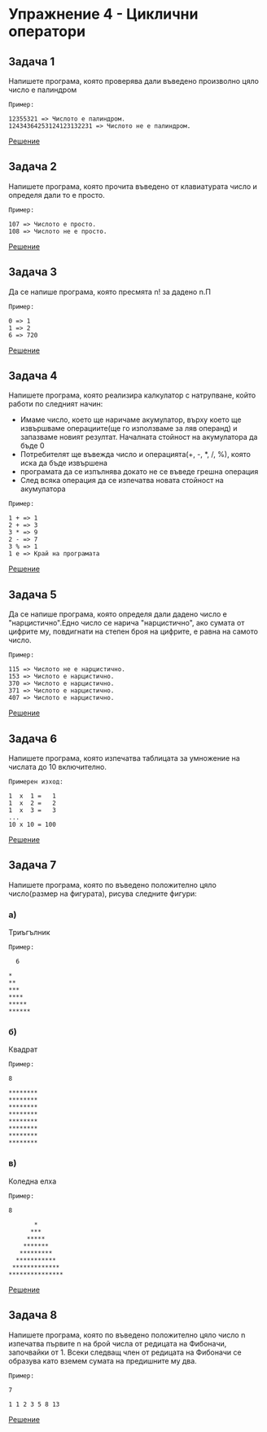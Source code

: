 # Упражнение 4 - Циклични оператори

## Задача 1

Напишете програма, която проверява дали въведено произволно цяло число е палиндром

`Пример:`

```
12355321 => Числото е палиндром.
12434364253124123132231 => Числото не е палиндром.
```

[Решение](Task1.cpp)

## Задача 2

Напишете програма, която прочита въведено от клавиатурата число и определя дали то е просто.

`Пример:`

```
107 => Числото е просто.
108 => Числото не е просто.
```

[Решение](Task2.cpp)

## Задача 3 

Да се напише програма, която пресмята n! за дадено  n.П

`Пример:`

```
0 => 1
1 => 2
6 => 720
```

[Решение](Task3.cpp)

## Задача 4

Напишете програма, която реализира калкулатор с натрупване, който работи по следният начин:
   - Имаме число, което ще наричаме акумулатор, върху което ще извършваме операциите(ще го използваме за ляв операнд)
     и запазваме новият резултат. Началната стойност на акумулатора да бъде 0
   - Потребителят ще въвежда число и операцията(+, -, *, /, %), която иска да бъде извършена
   - програмата да се изпълнява докато не се въведе грешна операция
   - След всяка операция да се изпечатва новата стойност на акумулатора
   
`Пример:`

```
1 + => 1
2 + => 3
3 * => 9
2 - => 7
3 % => 1
1 e => Край на програмата   
```
[Решение](Task4.cpp)

## Задача 5

Да се напише програма, която определя дали дадено число е "нарцистично".Едно число се нарича "нарцистично", ако сумата   от  
цифрите му, повдигнати на степен броя на цифрите, е равна на самото число.

`Пример:`

```
115 => Числото не е нарцистично.
153 => Числото е нарцистично.
370 => Числото е нарцистично.
371 => Числото е нарцистично.
407 => Числото е нарцистично.
```

[Решение](Task5.cpp)

## Задача 6
Напишете програма, която изпечатва таблицата за умножение на числата до 10 включително.

`Примерен изход:`
```
1  х  1 =   1
1  х  2 =   2
1  х  3 =   3
...
10 х 10 = 100
```
[Решение](Task6.cpp)

## Задача 7
Напишете програма, която по въвeдено положително цяло число(размер на фигурата), рисува следните фигури:

### а)
Триъгълник

`Пример:`

```
  6

*
**
***
****
*****
******

```

### б)
Квадрат

`Пример:`

```
8

********
********
********
********
********
********
********
********
```

### в)
Коледна елха
   
`Пример:`
	
```
8
     	 
       *
      ***
     *****
    *******
   *********
  ***********
 *************
***************
```

[Решение](Task7.cpp)

## Задача 8 

Напишете програма, която по въвeдено положително цяло число n изпечатва първите n на брой числа от редицата на Фибоначи,
започвайки от 1. Всеки следващ член от редицата на Фибоначи се образува като вземем сумата на предишните му два.

`Пример:`

```
7

1 1 2 3 5 8 13
```

[Решение](Task8.cpp)
